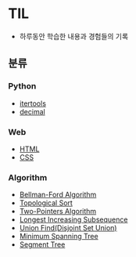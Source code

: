 # TIL

- 하루동안 학습한 내용과 경험들의 기록

## 분류
### Python
- [itertools](Python/itertools.md)
- [decimal](Python/decimal.md)
### Web
- [HTML](Web/HTML.md)
- [CSS](Web/CSS/CSS.md)
### Algorithm
- [Bellman-Ford Algorithm](Algorithm/Bellman-Ford%20Algorithm.md)
- [Topological Sort](Algorithm/Topological%20Sort.md)
- [Two-Pointers Algorithm](Algorithm/Two-Pointers%20Algorithm.md)
- [Longest Increasing Subsequence](Algorithm/Longest%20Increasing%20Subsequence.md)
- [Union Find(Disjoint Set Union)](Algorithm/Union%20Find%20(Disjoint%20Set%20Union).md)
- [Minimum Spanning Tree](Algorithm/Minimum%20Spanning%20Tree.md)
- [Segment Tree](Algorithm/Segment%20Tree.md)